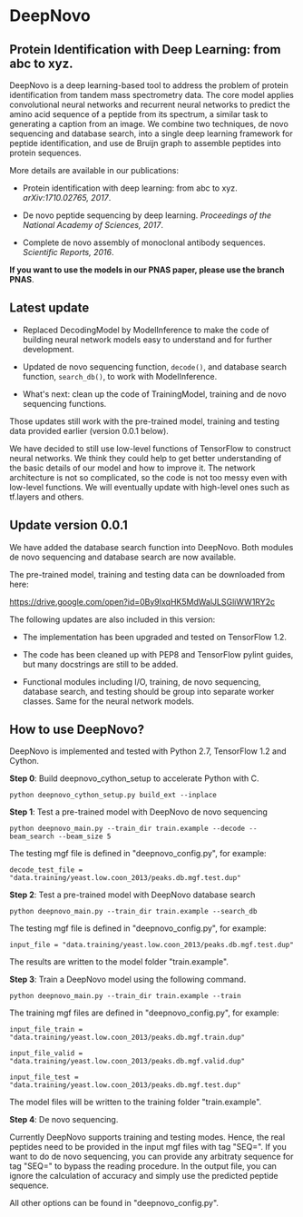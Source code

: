 # DeepNovo

## Protein Identification with Deep Learning: from abc to xyz.

DeepNovo is a deep learning-based tool to address the problem of protein 
identification from tandem mass spectrometry data. The core model applies 
convolutional neural networks and recurrent neural networks to predict the
amino acid sequence of a peptide from its spectrum, a similar task to
generating a caption from an image. We combine two techniques, de novo sequencing 
and database search, into a single deep learning framework for peptide identification, 
and use de Bruijn graph to assemble peptides into protein sequences.

More details are available in our publications: 

- Protein identification with deep learning: from abc to xyz. *arXiv:1710.02765, 2017*.

- De novo peptide sequencing by deep learning. *Proceedings of the National Academy of Sciences, 2017*.

- Complete de novo assembly of monoclonal antibody sequences. *Scientific Reports, 2016*.

**If you want to use the models in our PNAS paper, please use the branch PNAS**.

## Latest update

- Replaced DecodingModel by ModelInference to make the code of building neural
network models easy to understand and for further development.

- Updated de novo sequencing function, `decode()`, and database search function,
`search_db()`, to work with ModelInference.

- What's next: clean up the code of TrainingModel, training and de novo sequencing
functions.

Those updates still work with the pre-trained model, training and testing data
provided earlier (version 0.0.1 below).

We have decided to still use low-level functions of TensorFlow to construct
neural networks. We think they could help to get better understanding of the
basic details of our model and how to improve it. The network architecture is
not so complicated, so the code is not too messy even with low-level functions.
We will eventually update with high-level ones such as tf.layers and others.

## Update version 0.0.1

We have added the database search function into DeepNovo. Both modules de novo 
sequencing and database search are now available.

The pre-trained model, training and testing data can be downloaded from here:

https://drive.google.com/open?id=0By9IxqHK5MdWalJLSGliWW1RY2c

The following updates are also included in this version: 

- The implementation has been upgraded and tested on TensorFlow 1.2.

- The code has been cleaned up with PEP8 and TensorFlow pylint guides, but many 
docstrings are still to be added.

- Functional modules including I/O, training, de novo sequencing, database search, 
and testing should be group into separate worker classes. Same for the neural 
network models. 

## How to use DeepNovo?

DeepNovo is implemented and tested with Python 2.7, TensorFlow 1.2 and Cython.

**Step 0**: Build deepnovo_cython_setup to accelerate Python with C.

    python deepnovo_cython_setup.py build_ext --inplace

**Step 1**: Test a pre-trained model with DeepNovo de novo sequencing

    python deepnovo_main.py --train_dir train.example --decode --beam_search --beam_size 5

The testing mgf file is defined in "deepnovo_config.py", for example:

    decode_test_file = "data.training/yeast.low.coon_2013/peaks.db.mgf.test.dup"

**Step 2**: Test a pre-trained model with DeepNovo database search

    python deepnovo_main.py --train_dir train.example --search_db

The testing mgf file is defined in "deepnovo_config.py", for example:

    input_file = "data.training/yeast.low.coon_2013/peaks.db.mgf.test.dup"
        
The results are written to the model folder "train.example".

**Step 3**: Train a DeepNovo model using the following command.

    python deepnovo_main.py --train_dir train.example --train

The training mgf files are defined in "deepnovo_config.py", for example:

    input_file_train = "data.training/yeast.low.coon_2013/peaks.db.mgf.train.dup"

    input_file_valid = "data.training/yeast.low.coon_2013/peaks.db.mgf.valid.dup"

    input_file_test = "data.training/yeast.low.coon_2013/peaks.db.mgf.test.dup"

The model files will be written to the training folder "train.example".

**Step 4**: De novo sequencing.

Currently DeepNovo supports training and testing modes. Hence, the real peptides 
need to be provided in the input mgf files with tag "SEQ=". If you want to do 
de novo sequencing, you can provide any arbitraty sequence for tag "SEQ=" to 
bypass the reading procedure. In the output file, you can ignore the calculation 
of accuracy and simply use the predicted peptide sequence.

All other options can be found in "deepnovo_config.py".
    
